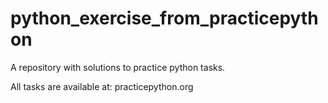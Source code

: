 # python_exercise_from_practicepython

A repository with solutions to practice python tasks.

All tasks are available at: practicepython.org
